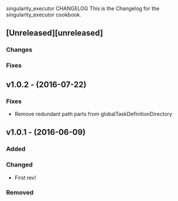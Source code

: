 singularity_executor CHANGELOG
This is the Changelog for the singularity_executor cookbook.

## [Unreleased][unreleased]

### Changes

### Fixes

## v1.0.2 - (2016-07-22)

### Fixes

* Remove redundant path parts from globalTaskDefinitionDirectory

## v1.0.1 - (2016-06-09)

### Added

### Changed

* First rev!

### Removed
